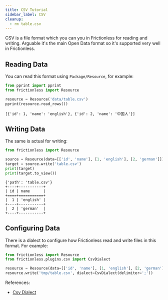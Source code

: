 ```yaml
---
title: CSV Tutorial
sidebar_label: CSV
cleanup:
  - rm table.csv
---
```


CSV is a file format which you can you in Frictionless for reading and writing. Arguable it's the main Open Data format so it's supported very well in Frictionless.

## Reading Data

You can read this format using `Package/Resource`, for example:

```python script title="Python"
from pprint import pprint
from frictionless import Resource

resource = Resource('data/table.csv')
pprint(resource.read_rows())
```
```
[{'id': 1, 'name': 'english'}, {'id': 2, 'name': '中国人'}]
```

## Writing Data

The same is actual for writing:

```python script title="Python"
from frictionless import Resource

source = Resource(data=[['id', 'name'], [1, 'english'], [2, 'german']])
target = source.write('table.csv')
print(target)
print(target.to_view())
```
```
{'path': 'table.csv'}
+----+-----------+
| id | name      |
+====+===========+
|  1 | 'english' |
+----+-----------+
|  2 | 'german'  |
+----+-----------+
```

## Configuring Data

There is a dialect to configure how Frictionless read and write files in this format. For example:

```python title="Python"
from frictionless import Resource
from frictionless.plugins.csv import CsvDialect

resource = Resource(data=[['id', 'name'], [1, 'english'], [2, 'german']])
resource.write('tmp/table.csv', dialect=CsvDialect(delimiter=';'))
```

References:
- [Csv Dialect](../../references/formats-reference.md#csv)

